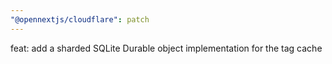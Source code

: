 ```yaml
---
"@opennextjs/cloudflare": patch
---
```


feat: add a sharded SQLite Durable object implementation for the tag cache
